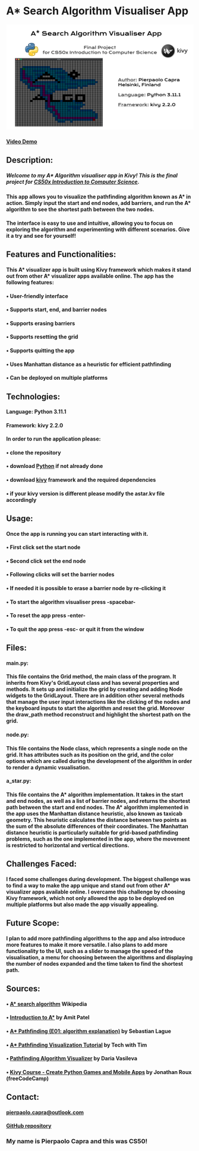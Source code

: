# A* Search Algorithm Visualiser App
![Visualiser](https://github.com/Pierpaolo-C/Astar/blob/master/A_Algorithm%20Visualiser.png)
#### [Video Demo](https://youtu.be/iPy4k8W_fps)

## Description:
##### Welcome to my A* Algorithm visualiser app in Kivy!  This is the final project for [CS50x Introduction to Computer Science](https://cs50.harvard.edu/x/2023/).
#### This app allows you to visualize the pathfinding algorithm known as A* in action. Simply input the start and end nodes, add barriers, and run the A* algorithm to see the shortest path between the two nodes.
#### The interface is easy to use and intuitive, allowing you to focus on exploring the algorithm and experimenting with different scenarios. Give it a try and see for yourself!

## Features and Functionalities:
#### This A* visualizer app is built using Kivy framework which makes it stand out from other A* visualizer apps available online. The app has the following features:
#### • User-friendly interface
#### • Supports start, end, and barrier nodes
#### • Supports erasing barriers
#### • Supports resetting the grid
#### • Supports quitting the app
#### • Uses Manhattan distance as a heuristic for efficient pathfinding
#### • Can be deployed on multiple platforms

## Technologies:
#### Language: Python 3.11.1
#### Framework: kivy 2.2.0
#### In order to run the application please:
#### • clone the repository
#### • download [Python](https://www.python.org/downloads/) if not already done
#### • download [kivy](https://kivy.org/doc/stable/gettingstarted/installation.html) framework and the required dependencies
#### • if your kivy version is different please modify the astar.kv file accordingly

## Usage:
#### Once the app is running you can start interacting with it.
#### • First click set the start node
#### • Second click set the end node
#### • Following clicks will set the barrier nodes
#### • If needed it is possible to erase a barrier node by re-clicking it
#### • To start the algorithm visualiser press -spacebar-
#### • To reset the app press -enter-
#### • To quit the app press -esc- or quit it from the window

## Files:
#### main.py:
#### This file contains the Grid method, the main class of the program. It inherits from Kivy's GridLayout class and has several properties and methods. It sets up and initialize the grid by creating and adding Node widgets to the GridLayout. There are in addition other several methods that manage the user input interactions like the clicking of the nodes and the keyboard inputs to start the algorithm and reset the grid. Moreover the draw_path method reconstruct and highlight the shortest path on the grid.

#### node.py:
#### This file contains the Node class, which represents a single node on the grid. It has attributes such as its position on the grid, and the color options which are called during the development of the algorithm in order to render a dynamic vsualisation.

#### a_star.py:
#### This file contains the A* algorithm implementation. It takes in the start and end nodes, as well as a list of barrier nodes, and returns the shortest path between the start and end nodes. The A* algorithm implemented in the app uses the Manhattan distance heuristic, also known as taxicab geometry. This heuristic calculates the distance between two points as the sum of the absolute differences of their coordinates. The Manhattan distance heuristic is particularly suitable for grid-based pathfinding problems, such as the one implemented in the app, where the movement is restricted to horizontal and vertical directions.

## Challenges Faced:
#### I faced some challenges during development. The biggest challenge was to find a way to make the app unique and stand out from other A* visualizer apps available online. I overcame this challenge by choosing Kivy framework, which not only allowed the app to be deployed on multiple platforms but also made the app visually appealing.

## Future Scope:
#### I plan to add more pathfinding algorithms to the app and also introduce more features to make it more versatile. I also plans to add more functionality to the UI, such as a slider to manage the speed of the visualisation, a menu for choosing between the algorithms and displaying the number of nodes expanded and the time taken to find the shortest path.

## Sources:
#### • [A* search algorithm](https://en.wikipedia.org/wiki/A*_search_algorithm) Wikipedia
#### • [Introduction to A*](http://theory.stanford.edu/~amitp/GameProgramming/AStarComparison.html) by Amit Patel
#### • [A* Pathfinding (E01: algorithm explanation)](https://www.youtube.com/watch?v=-L-WgKMFuhE&t=198s) by Sebastian Lague
#### • [A* Pathfinding Visualization Tutorial](https://www.youtube.com/watch?v=JtiK0DOeI4A&t=314s) by Tech with Tim
#### • [Pathfinding Algorithm Visualizer](https://www.youtube.com/watch?v=ZllpOjf6Glg&t=47s) by Daria Vasileva
#### • [Kivy Course - Create Python Games and Mobile Apps](https://www.youtube.com/watch?v=l8Imtec4ReQ&t=18698s) by Jonathan Roux (freeCodeCamp)

## Contact:
#### pierpaolo.capra@outlook.com
#### [GitHub repository](https://github.com/Pierpaolo-C/Astar)


### My name is Pierpaolo Capra and this was CS50!